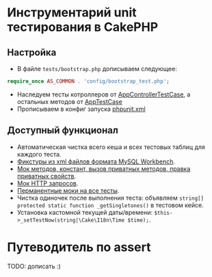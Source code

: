 # Инструментарий unit тестирования в CakePHP

## Настройка
* В файле `tests/bootstrap.php` дописываем следующее:
```php
require_once AS_COMMON . 'config/bootstrap_test.php';
```
* Наследуем тесты котроллеров от [AppControllerTestCase](AppControllerTestCase.php), а остальных методов от [AppTestCase](AppTestCase.php)
* Прописываем в конфиг запуска [phpunit.xml](phpunit.xml)

## Доступный функционал
* Автоматическая чистка всего кеша и всех тестовых таблиц для каждого теста.
* [Фикстуры из xml файлов формата MySQL Workbench](Fixture).
* [Мок методов, констант, вызов приватных методов, правка приватных свойств](Mock).
* [Мок HTTP запросов](HttpClientMock).
* [Перманентные моки на все тесты](PermanentMocks).
* Чистка одиночек после выполнения теста: объявляем ```string[] protected static function _getSingletones()``` в тестовом кейсе.
* Установка кастомной текущей даты/времени: ```$this->_setTestNow(string|\Cake\I18n\Time $time);```.
 
# Путеводитель по assert
TODO: дописать :)